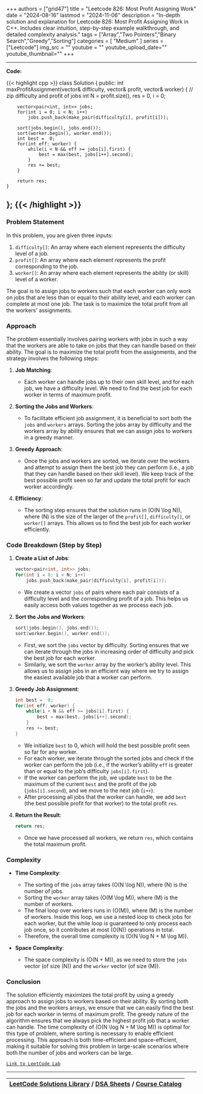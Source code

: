 
+++
authors = ["grid47"]
title = "Leetcode 826: Most Profit Assigning Work"
date = "2024-08-16"
lastmod = "2024-11-06"
description = "In-depth solution and explanation for Leetcode 826: Most Profit Assigning Work in C++. Includes clear intuition, step-by-step example walkthrough, and detailed complexity analysis."
tags = ["Array","Two Pointers","Binary Search","Greedy","Sorting"]
categories = [
    "Medium"
]
series = ["Leetcode"]
img_src = ""
youtube = ""
youtube_upload_date=""
youtube_thumbnail=""
+++



---
**Code:**

{{< highlight cpp >}}
class Solution {
public:
    int maxProfitAssignment(vector<int>& difficulty, vector<int>& profit, vector<int>& worker) {
        // zip difficulty and profit of jobs
        int N = profit.size(), res = 0, i = 0;
        
        vector<pair<int, int>> jobs;
        for(int i = 0; i < N; i++)
            jobs.push_back(make_pair(difficulty[i], profit[i]));
        
        sort(jobs.begin(), jobs.end());
        sort(worker.begin(), worker.end());
        int best =  0;
        for(int eff: worker) {
            while(i < N && eff >= jobs[i].first) {
                best = max(best, jobs[i++].second);
            }
            res += best;
        }
        
        return res;
    }
};
{{< /highlight >}}
---

### Problem Statement

In this problem, you are given three inputs:
1. `difficulty[]`: An array where each element represents the difficulty level of a job.
2. `profit[]`: An array where each element represents the profit corresponding to the job.
3. `worker[]`: An array where each element represents the ability (or skill) level of a worker.

The goal is to assign jobs to workers such that each worker can only work on jobs that are less than or equal to their ability level, and each worker can complete at most one job. The task is to maximize the total profit from all the workers' assignments.

### Approach

The problem essentially involves pairing workers with jobs in such a way that the workers are able to take on jobs that they can handle based on their ability. The goal is to maximize the total profit from the assignments, and the strategy involves the following steps:

1. **Job Matching**:
   - Each worker can handle jobs up to their own skill level, and for each job, we have a difficulty level. We need to find the best job for each worker in terms of maximum profit.

2. **Sorting the Jobs and Workers**:
   - To facilitate efficient job assignment, it is beneficial to sort both the `jobs` and `workers` arrays. Sorting the jobs array by difficulty and the workers array by ability ensures that we can assign jobs to workers in a greedy manner.

3. **Greedy Approach**:
   - Once the jobs and workers are sorted, we iterate over the workers and attempt to assign them the best job they can perform (i.e., a job that they can handle based on their skill level). We keep track of the best possible profit seen so far and update the total profit for each worker accordingly.

4. **Efficiency**:
   - The sorting step ensures that the solution runs in \(O(N \log N)\), where \(N\) is the size of the larger of the `profit[]`, `difficulty[]`, or `worker[]` arrays. This allows us to find the best job for each worker efficiently.

### Code Breakdown (Step by Step)

1. **Create a List of Jobs**:
   ```cpp
   vector<pair<int, int>> jobs;
   for(int i = 0; i < N; i++)
       jobs.push_back(make_pair(difficulty[i], profit[i]));
   ```
   - We create a vector `jobs` of pairs where each pair consists of a difficulty level and the corresponding profit of a job. This helps us easily access both values together as we process each job.

2. **Sort the Jobs and Workers**:
   ```cpp
   sort(jobs.begin(), jobs.end());
   sort(worker.begin(), worker.end());
   ```
   - First, we sort the `jobs` vector by difficulty. Sorting ensures that we can iterate through the jobs in increasing order of difficulty and pick the best job for each worker.
   - Similarly, we sort the `worker` array by the worker’s ability level. This allows us to assign jobs in an efficient way where we try to assign the easiest available job that a worker can perform.

3. **Greedy Job Assignment**:
   ```cpp
   int best =  0;
   for(int eff: worker) {
       while(i < N && eff >= jobs[i].first) {
           best = max(best, jobs[i++].second);
       }
       res += best;
   }
   ```
   - We initialize `best` to 0, which will hold the best possible profit seen so far for any worker.
   - For each worker, we iterate through the sorted jobs and check if the worker can perform the job (i.e., if the worker’s ability `eff` is greater than or equal to the job’s difficulty `jobs[i].first`).
   - If the worker can perform the job, we update `best` to be the maximum of the current `best` and the profit of the job (`jobs[i].second`), and we move to the next job (`i++`).
   - After processing all jobs that the worker can handle, we add `best` (the best possible profit for that worker) to the total profit `res`.

4. **Return the Result**:
   ```cpp
   return res;
   ```
   - Once we have processed all workers, we return `res`, which contains the total maximum profit.

### Complexity

- **Time Complexity**:
  - The sorting of the `jobs` array takes \(O(N \log N)\), where \(N\) is the number of jobs.
  - Sorting the `worker` array takes \(O(M \log M)\), where \(M\) is the number of workers.
  - The final loop over workers runs in \(O(M)\), where \(M\) is the number of workers. Inside this loop, we use a nested loop to check jobs for each worker, but the while loop is guaranteed to only process each job once, so it contributes at most \(O(N)\) operations in total.
  - Therefore, the overall time complexity is \(O(N \log N + M \log M)\).

- **Space Complexity**:
  - The space complexity is \(O(N + M)\), as we need to store the `jobs` vector (of size \(N\)) and the `worker` vector (of size \(M\)).

### Conclusion

The solution efficiently maximizes the total profit by using a greedy approach to assign jobs to workers based on their ability. By sorting both the jobs and the workers arrays, we ensure that we can easily find the best job for each worker in terms of maximum profit. The greedy nature of the algorithm ensures that we always pick the highest profit job that a worker can handle. The time complexity of \(O(N \log N + M \log M)\) is optimal for this type of problem, where sorting is necessary to enable efficient processing. This approach is both time-efficient and space-efficient, making it suitable for solving this problem in large-scale scenarios where both the number of jobs and workers can be large.

[`Link to LeetCode Lab`](https://leetcode.com/problems/most-profit-assigning-work/description/)

---

| [LeetCode Solutions Library](https://grid47.xyz/leetcode/) / [DSA Sheets](https://grid47.xyz/sheets/) / [Course Catalog](https://grid47.xyz/courses/) |
| --- |
